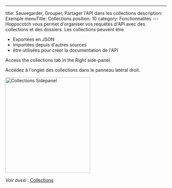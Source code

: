 ---

title: Sauvegarder, Grouper, Partager l'API dans les collections
description: Exemple
menuTitle: Collections
position: 10
category: Fonctionnalités
---Hoppscotch vous permet d'organiser vos requêtes d'API avec des collections et des dossiers.
Les collections peuvent être

- Exportées en JSON
- Importées depuis d'autres sources
- être utilisées pour créer la documentation de l'API

Access the collections tab in the Right side-panel.

Accédez à l'onglet des collections dans le panneau latéral droit.

<img src="/navigation/collectionsSC.png"  height="300" width="265" alt="Collections Sidepanel"/>

_Voir aussi :_ [Collections](/quickstart/rest#using-collections)

